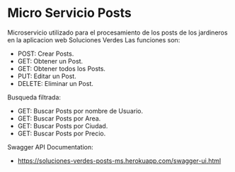 # Micro Servicio Posts
Microservicio utilizado para el procesamiento de los posts de los jardineros en la aplicacion web Soluciones Verdes
Las funciones son:
- POST: Crear Posts.
- GET: Obtener un Post.
- GET: Obtener todos los Posts.
- PUT: Editar un Post.
- DELETE: Eliminar un Post.

Busqueda filtrada:
- GET: Buscar Posts por nombre de Usuario.
- GET: Buscar Posts por Area.
- GET: Buscar Posts por Ciudad.
- GET: Buscar Posts por Precio.

Swagger API Documentation:
- https://soluciones-verdes-posts-ms.herokuapp.com/swagger-ui.html
